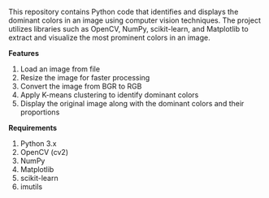 This repository contains Python code that identifies and displays the dominant colors in an image using computer vision techniques. The project utilizes libraries such as OpenCV, NumPy, scikit-learn, and Matplotlib to extract and visualize the most prominent colors in an image.

**Features**

1. Load an image from file
2. Resize the image for faster processing
3. Convert the image from BGR to RGB
4. Apply K-means clustering to identify dominant colors
4. Display the original image along with the dominant colors and their proportions
   
**Requirements**
1. Python 3.x
2. OpenCV (cv2)
3. NumPy
4. Matplotlib
4. scikit-learn
5. imutils
